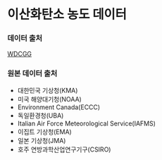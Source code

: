 # 이산화탄소 농도 데이터
### 데이터 출처
[WDCGG](https://gaw.kishou.go.jp/search)

### 원본 데이터 출처
- 대한민국 기상청(KMA)
- 미국 해양대기청(NOAA)
- Environment Canada(ECCC)
- 독일환경청(UBA)
- Italian Air Force Meteorological Service(IAFMS)
- 이집트 기상청(EMA)
- 일본 기상청(JMA)
- 호주 연방과학산업연구기구(CSIRO)
